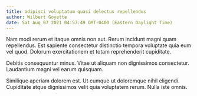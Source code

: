 ```yaml
---
title: adipisci voluptatum quasi delectus repellendus
author: Wilbert Goyette
date: Sat Aug 07 2021 04:57:49 GMT-0400 (Eastern Daylight Time)
---
```

Nam modi rerum et itaque omnis non aut. Rerum incidunt magni quam repellendus. Est sapiente consectetur distinctio tempora voluptate quia eum vel quod. Dolorum exercitationem et totam reprehenderit cupiditate.

 Debitis consequuntur minus. Vitae ut aliquam non dignissimos consectetur. Laudantium magni vel earum quisquam.

 Similique aperiam dolorem est. Ut cumque ut doloremque nihil eligendi. Cupiditate atque dignissimos velit quia voluptatem rerum. Nulla iste omnis.